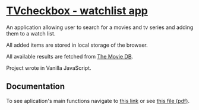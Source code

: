 # [TVcheckbox - watchlist app](https://tvcheckbox.netlify.app/)

An application allowing user to search for a movies and tv series and adding them to a watch list.

All added items are stored in local storage of the browser.

All available results are fetched from [The Movie DB](https://www.themoviedb.org/).

Project wrote in Vanilla JavaScript.

## Documentation

To see aplication's main functions navigate to [this link](https://scribehow.com/shared/TV_checkbox_features__k6d0N8JVQZ6uENRqgxfQPQ) or see <a href="TVcheckbox.pdf" download>this file (pdf)</a>.
